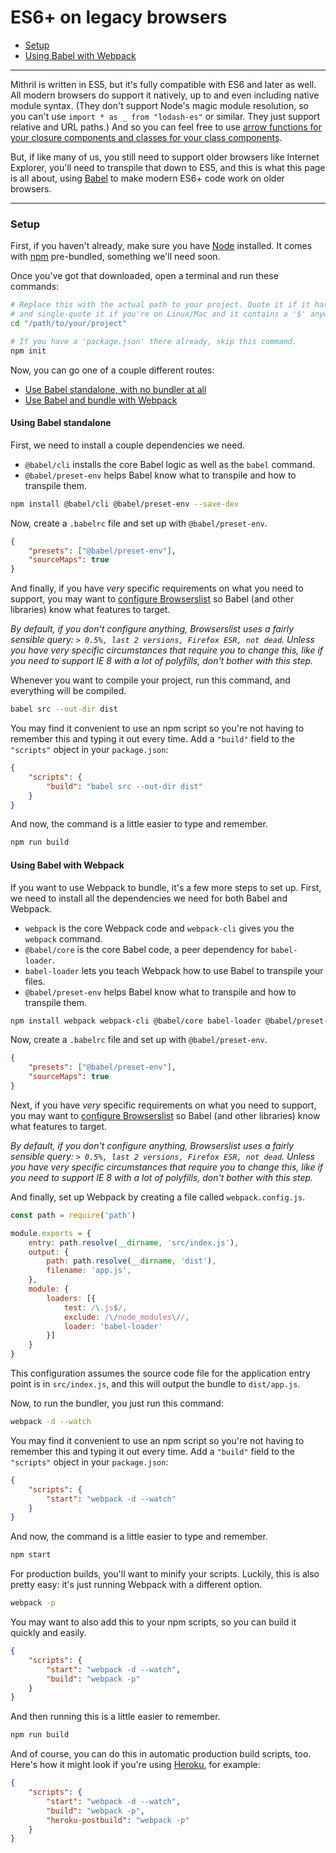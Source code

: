 # ES6+ on legacy browsers

- [Setup](#setup)
- [Using Babel with Webpack](#using-babel-with-webpack)

---

Mithril is written in ES5, but it's fully compatible with ES6 and later as well. All modern browsers do support it natively, up to and even including native module syntax. (They don't support Node's magic module resolution, so you can't use `import * as _ from "lodash-es"` or similar. They just support relative and URL paths.) And so you can feel free to use [arrow functions for your closure components and classes for your class components](components.md).

But, if like many of us, you still need to support older browsers like Internet Explorer, you'll need to transpile that down to ES5, and this is what this page is all about, using [Babel](https://babeljs.io) to make modern ES6+ code work on older browsers.

---

### Setup

First, if you haven't already, make sure you have [Node](https://nodejs.org/en/) installed. It comes with [npm](https://www.npmjs.com/) pre-bundled, something we'll need soon.

Once you've got that downloaded, open a terminal and run these commands:

```bash
# Replace this with the actual path to your project. Quote it if it has spaces,
# and single-quote it if you're on Linux/Mac and it contains a '$' anywhere.
cd "/path/to/your/project"

# If you have a 'package.json' there already, skip this command.
npm init
```

Now, you can go one of a couple different routes:

- [Use Babel standalone, with no bundler at all](#using-babel-standalone)
- [Use Babel and bundle with Webpack](#using-babel-with-webpack)

#### Using Babel standalone

First, we need to install a couple dependencies we need.

- `@babel/cli` installs the core Babel logic as well as the `babel` command.
- `@babel/preset-env` helps Babel know what to transpile and how to transpile them.

```bash
npm install @babel/cli @babel/preset-env --save-dev
```

Now, create a `.babelrc` file and set up with `@babel/preset-env`.

```json
{
	"presets": ["@babel/preset-env"],
	"sourceMaps": true
}
```

And finally, if you have *very* specific requirements on what you need to support, you may want to [configure Browserslist](https://github.com/browserslist/browserslist) so Babel (and other libraries) know what features to target.

*By default, if you don't configure anything, Browserslist uses a fairly sensible query: `> 0.5%, last 2 versions, Firefox ESR, not dead`. Unless you have very specific circumstances that require you to change this, like if you need to support IE 8 with a lot of polyfills, don't bother with this step.*

Whenever you want to compile your project, run this command, and everything will be compiled.

```bash
babel src --out-dir dist
```

You may find it convenient to use an npm script so you're not having to remember this and typing it out every time. Add a `"build"` field to the `"scripts"` object in your `package.json`:

```json
{
	"scripts": {
		"build": "babel src --out-dir dist"
	}
}
```

And now, the command is a little easier to type and remember.

```bash
npm run build
```

#### Using Babel with Webpack

If you want to use Webpack to bundle, it's a few more steps to set up. First, we need to install all the dependencies we need for both Babel and Webpack.

- `webpack` is the core Webpack code and `webpack-cli` gives you the `webpack` command.
- `@babel/core` is the core Babel code, a peer dependency for `babel-loader`.
- `babel-loader` lets you teach Webpack how to use Babel to transpile your files.
- `@babel/preset-env` helps Babel know what to transpile and how to transpile them.

```bash
npm install webpack webpack-cli @babel/core babel-loader @babel/preset-env --save-dev
```

Now, create a `.babelrc` file and set up with `@babel/preset-env`.

```json
{
	"presets": ["@babel/preset-env"],
	"sourceMaps": true
}
```

Next, if you have *very* specific requirements on what you need to support, you may want to [configure Browserslist](https://github.com/browserslist/browserslist) so Babel (and other libraries) know what features to target.

*By default, if you don't configure anything, Browserslist uses a fairly sensible query: `> 0.5%, last 2 versions, Firefox ESR, not dead`. Unless you have very specific circumstances that require you to change this, like if you need to support IE 8 with a lot of polyfills, don't bother with this step.*

And finally, set up Webpack by creating a file called `webpack.config.js`.

```javascript
const path = require('path')

module.exports = {
	entry: path.resolve(__dirname, 'src/index.js'),
	output: {
		path: path.resolve(__dirname, 'dist'),
		filename: 'app.js',
	},
	module: {
		loaders: [{
			test: /\.js$/,
			exclude: /\/node_modules\//,
			loader: 'babel-loader'
		}]
	}
}
```

This configuration assumes the source code file for the application entry point is in `src/index.js`, and this will output the bundle to `dist/app.js`.

Now, to run the bundler, you just run this command:

```bash
webpack -d --watch
```

You may find it convenient to use an npm script so you're not having to remember this and typing it out every time. Add a `"build"` field to the `"scripts"` object in your `package.json`:

```json
{
	"scripts": {
		"start": "webpack -d --watch"
	}
}
```

And now, the command is a little easier to type and remember.

```bash
npm start
```

For production builds, you'll want to minify your scripts. Luckily, this is also pretty easy: it's just running Webpack with a different option.

```bash
webpack -p
```

You may want to also add this to your npm scripts, so you can build it quickly and easily.

```json
{
	"scripts": {
		"start": "webpack -d --watch",
		"build": "webpack -p"
	}
}
```

And then running this is a little easier to remember.

```bash
npm run build
```

And of course, you can do this in automatic production build scripts, too. Here's how it might look if you're using [Heroku](https://www.heroku.com/), for example:

```json
{
	"scripts": {
		"start": "webpack -d --watch",
		"build": "webpack -p",
		"heroku-postbuild": "webpack -p"
	}
}
```
